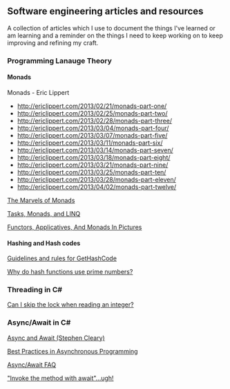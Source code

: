 ## Software engineering articles and resources

A collection of articles which I use to document the things I've learned or am learning and a reminder on the things I need to keep working on to keep improving and refining my craft.

### Programming Lanauge Theory
#### Monads
Monads - Eric Lippert
  - http://ericlippert.com/2013/02/21/monads-part-one/
  - http://ericlippert.com/2013/02/25/monads-part-two/
  - http://ericlippert.com/2013/02/28/monads-part-three/
  - http://ericlippert.com/2013/03/04/monads-part-four/
  - http://ericlippert.com/2013/03/07/monads-part-five/
  - http://ericlippert.com/2013/03/11/monads-part-six/
  - http://ericlippert.com/2013/03/14/monads-part-seven/
  - http://ericlippert.com/2013/03/18/monads-part-eight/
  - http://ericlippert.com/2013/03/21/monads-part-nine/
  - http://ericlippert.com/2013/03/25/monads-part-ten/
  - http://ericlippert.com/2013/03/28/monads-part-eleven/
  - http://ericlippert.com/2013/04/02/monads-part-twelve/

[The Marvels of Monads](http://blogs.msdn.com/b/wesdyer/archive/2008/01/11/the-marvels-of-monads.aspx)

[Tasks, Monads, and LINQ](http://blogs.msdn.com/b/pfxteam/archive/2013/04/03/tasks-monads-and-linq.aspx)

[Functors, Applicatives, And Monads In Pictures](http://adit.io/posts/2013-04-17-functors,_applicatives,_and_monads_in_pictures.html)

#### Hashing and Hash codes
[Guidelines and rules for GetHashCode](http://blogs.msdn.com/b/ericlippert/archive/2011/02/28/guidelines-and-rules-for-gethashcode.aspx)

[Why do hash functions use prime numbers?](http://computinglife.wordpress.com/2008/11/20/why-do-hash-functions-use-prime-numbers/)

### Threading in C#
[Can I skip the lock when reading an integer?](http://blog.coverity.com/2014/03/12/can-skip-lock-reading-integer/#.UzqnEOIzH0x)

### Async/Await in C#
[Async and Await (Stephen Cleary)](http://blog.stephencleary.com/2012/02/async-and-await.html)

[Best Practices in Asynchronous Programming](http://msdn.microsoft.com/en-us/magazine/jj991977.aspx)

[Async/Await FAQ](http://blogs.msdn.com/b/pfxteam/archive/2012/04/12/10293335.aspx)

["Invoke the method with await"...ugh!](http://blogs.msdn.com/b/pfxteam/archive/2013/03/13/quot-invoke-the-method-with-await-quot-ugh.aspx)
[]()
